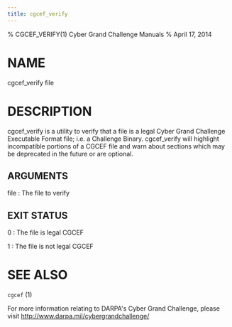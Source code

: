 ```yaml
---
title: cgcef_verify
---
```

% CGCEF_VERIFY(1) Cyber Grand Challenge Manuals
% April 17, 2014

# NAME

cgcef_verify file

# DESCRIPTION

cgcef_verify is a utility to verify that a file is a legal Cyber Grand Challenge Executable Format file; i.e. a Challenge Binary.
cgcef_verify will highlight incompatible portions of a CGCEF file and warn about sections which may be deprecated in the future or are optional.

## ARGUMENTS

file
: The file to verify

## EXIT STATUS

0
: The file is legal CGCEF

1
: The file is not legal CGCEF

# SEE ALSO

`cgcef` (1)

For more information relating to DARPA's Cyber Grand Challenge, please visit <http://www.darpa.mil/cybergrandchallenge/>

